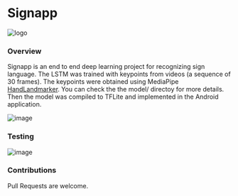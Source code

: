 
# Signapp

![logo](https://github.com/user-attachments/assets/4610d067-112f-426d-af48-672b30049e6b)

### Overview

Signapp is an end to end deep learning project for recognizing sign language. The LSTM was trained with keypoints from videos (a sequence of 30 frames). The keypoints were obtained using MediaPipe [HandLandmarker](https://ai.google.dev/edge/mediapipe/solutions/vision/hand_landmarker). You can check the the model/ directoy for more details.
Then the model was compiled to TFLite and implemented in the Android application. 

![image](https://github.com/user-attachments/assets/fa638b72-5900-4091-ac6c-a71aa63298b1)


### Testing
![image](https://github.com/user-attachments/assets/0ecee287-c102-4a3e-967f-d3e7677861f6)




### Contributions
Pull Requests are welcome.
